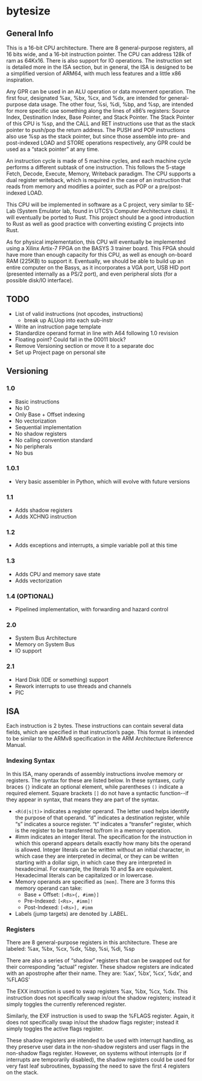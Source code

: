 # bytesize

## General Info
This is a 16-bit CPU architecture. There are 8 general-purpose registers, all 16 bits wide, and a 16-bit instruction pointer. The CPU can address 128k of ram as 64Kx16. There is also support for IO operations. The instruction set is detailed more in the ISA section, but in general, the ISA is designed to be a simplified version of ARM64, with much less features and a little x86 inspiration. 

Any GPR can be used in an ALU operation or data movement operation. The first four, designated %ax, %bx, %cx, and %dx, are intended for general-purpose data usage. The other four, %si, %di, %bp, and %sp, are intended for more specific use something along the lines of x86’s registers: Source Index, Destination Index, Base Pointer, and Stack Pointer. The Stack Pointer of this CPU is %sp, and the CALL and RET instructions use that as the stack pointer to push/pop the return address. The PUSH and POP instructions also use %sp as the stack pointer, but since those assemble into pre- and post-indexed LOAD and STORE operations respectively, any GPR could be used as a “stack pointer” at any time. 

An instruction cycle is made of 5 machine cycles, and each machine cycle performs a different subtask of one instruction. This follows the 5-stage Fetch, Decode, Execute, Memory, Writeback paradigm. The CPU supports a dual register writeback, which is required in the case of an instruction that reads from memory and modifies a pointer, such as POP or a pre/post-indexed LOAD.

This CPU will be implemented in software as a C project, very similar to SE-Lab (System Emulator lab, found in UTCS’s Computer Architecture class). It will eventually be ported to Rust. This project should be a good introduction to Rust as well as good practice with converting existing C projects into Rust.

As for physical implementation, this CPU will eventually be implemented using a Xilinx Artix-7 FPGA on the BASYS 3 trainer board. This FPGA should have more than enough capacity for this CPU, as well as enough on-board RAM (225KB) to support it. Eventually, we should be able to build up an entire computer on the Basys, as it incorporates a VGA port, USB HID port (presented internally as a PS/2 port), and even peripheral slots (for a possible disk/IO interface).


## TODO
- List of valid instructions (not opcodes, instructions)
    - break up ALUop into each sub-instr
- Write an instruction page template
- Standardize operand format in line with A64 following 1.0 revision
- Floating point? Could fall in the 00011 block?
- Remove Versioning section or move it to a separate doc
- Set up Project page on personal site

## Versioning
### 1.0
- Basic instructions
- No IO
- Only Base + Offset indexing
- No vectorization
- Sequential implementation
- No shadow registers
- No calling convention standard
- No peripherals
- No bus
### 1.0.1
- Very basic assembler in Python, which will evolve with future versions
### 1.1
- Adds shadow registers
- Adds XCHNG instruction
### 1.2
- Adds exceptions and interrupts, a simple variable poll at this time
### 1.3
- Adds CPU and memory save state
- Adds vectorization
### 1.4 (OPTIONAL)
- Pipelined implementation, with forwarding and hazard control
### 2.0
- System Bus Architecture
- Memory on System Bus
- IO support
### 2.1
- Hard Disk (IDE or something) support
- Rework interrupts to use threads and channels
- PIC

## ISA
Each instruction is 2 bytes. These instructions can contain several data fields, which are specified in that instruction’s page. This format is intended to be similar to the ARMv8 specification in the ARM Architecture Reference Manual.
### Indexing Syntax
In this ISA, many operands of assembly instructions involve memory or registers. The syntax for these are listed below. In these syntaxes, curly braces `{}` indicate an optional element, while parentheses `()` indicate a required element. Square brackets `[]` do not have a syntactic function--if they appear in syntax, that means they are part of the syntax.
- `<R(d|s|t)>` indicates a register operand. The letter used helps identify the purpose of that operand. “d” indicates a destination register, while “s” indicates a source register. “t” indicates a “transfer” register, which is the register to be transferred to/from in a memory operation.
- #imm indicates an integer literal. The specification for the instruction in which this operand appears details exactly how many bits the operand is allowed. Integer literals can be written without an initial character, in which case they are interpreted in decimal, or they can be written starting with a dollar sign, in which case they are interpreted in hexadecimal. For example, the literals 10 and $a are equivalent. Hexadecimal literals can be capitalized or in lowercase.
- Memory operands are specified as `[mem]`. There are 3 forms this memory operand can take:
    - Base + Offset: `[<Rs>{, #imm}]`
    - Pre-Indexed: `[<Rs>, #imm]!`
    - Post-Indexed: `[<Rs>], #imm`
- Labels (jump targets) are denoted by .LABEL. 

### Registers
There are 8 general-purpose registers in this architecture. These are labeled:
%ax, %bx, %cx, %dx, %bp, %si, %di, %sp

There are also a series of “shadow” registers that can be swapped out for their corresponding “actual” register. These shadow registers are indicated with an apostrophe after their name. They are:
%ax’, %bx’, %cx’, %dx’, and %FLAGS'

The EXX instruction is used to swap registers %ax, %bx, %cx, %dx. This instruction does not specifically swap in/out the shadow registers; instead it simply toggles the currently referenced register.

Similarly, the EXF instruction is used to swap the  %FLAGS register. Again, it does not specifically swap in/out the shadow flags register; instead it simply toggles the active flags register.

These shadow registers are intended to be used with interrupt handling, as they preserve user data in the non-shadow registers and user flags in the non-shadow flags register. However, on systems without interrupts (or if interrupts are temporarily disabled), the shadow registers could be used for very fast leaf subroutines, bypassing the need to save the first 4 registers on the stack.
